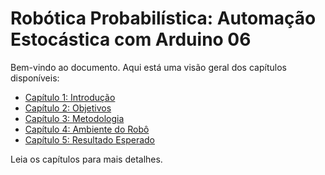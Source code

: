 # Robótica Probabilística: Automação Estocástica com Arduino 06

Bem-vindo ao documento. Aqui está uma visão geral dos capítulos disponíveis:

- [Capítulo 1: Introdução](Introducao.md)
- [Capítulo 2: Objetivos](Objetivos.md)
- [Capítulo 3: Metodologia](Metodologia.md)
- [Capítulo 4: Ambiente do Robô](Ambiente.md)
- [Capítulo 5: Resultado Esperado](Resultado.md)

Leia os capítulos para mais detalhes.

